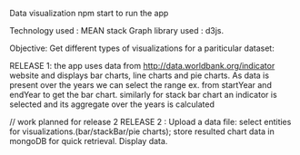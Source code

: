 Data visualization
npm start to run the app

Technology used : MEAN stack
Graph library used : d3js.

Objective: Get different types of visualizations for a pariticular dataset:

RELEASE 1:
the app uses data from http://data.worldbank.org/indicator website and displays bar charts, line charts and
pie charts.
As data is present over the years we can select the range ex. from startYear and endYear to get the bar chart.
similarly for stack bar chart an indicator is selected and its aggregate over the years is calculated

// work planned for release 2
RELEASE 2 :
Upload a data file:
select entities for visualizations.(bar/stackBar/pie charts);
store resulted chart data in mongoDB  for quick retrieval.
Display data.
